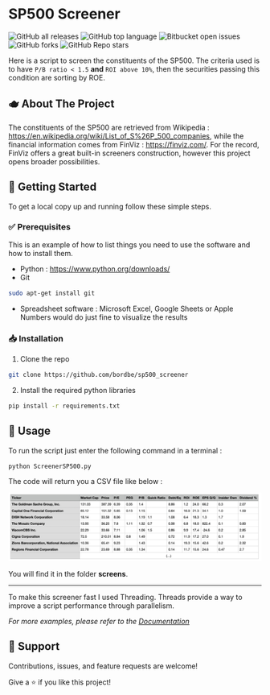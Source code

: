 # SP500 Screener
![GitHub all releases](https://img.shields.io/github/downloads/bordbe/sp500_screener/total)
![GitHub top language](https://img.shields.io/github/languages/top/bordbe/sp500_screener?color=yellow)
![Bitbucket open issues](https://img.shields.io/bitbucket/issues/bordbe/sp500_screener)
![GitHub forks](https://img.shields.io/github/forks/bordbe/sp500_screener?style=social)
![GitHub Repo stars](https://img.shields.io/github/stars/bordbe/sp500_screener?style=social)

Here is a script to screen the constituents of the SP500. The criteria used is to have `P/B ratio < 1.5` **and** `ROI above 10%`, then the securities passing this condition are sorting by ROE. 

## 🫖 About The Project

The constituents of the SP500 are retrieved from Wikipedia : https://en.wikipedia.org/wiki/List_of_S%26P_500_companies, while the financial information comes from FinViz : https://finviz.com/. For the record, FinViz offers a great built-in screeners construction, however this project opens broader possibilities.

## 🏁 Getting Started

To get a local copy up and running follow these simple steps.

### ✅ Prerequisites

This is an example of how to list things you need to use the software and how to install them.
* Python : https://www.python.org/downloads/
* Git
```sh
sudo apt-get install git
```
* Spreadsheet software : Microsoft Excel, Google Sheets or Apple Numbers would do just fine to visualize the results

### 📥 Installation
 
1. Clone the repo
```sh
git clone https://github.com/bordbe/sp500_screener
```
2. Install the required python libraries
```sh
pip install -r requirements.txt
```

## 🔎 Usage

To run the script just enter the following command in a terminal :
```sh
python ScreenerSP500.py
```
The code will return you a CSV file like below :

![Image](/img/example_res.png)

You will find it in the folder **screens**.

---
To make this screener fast I used Threading. Threads provide a way to improve a script performance through parallelism.

_For more examples, please refer to the [Documentation](https://docs.python.org/3/library/threading.html)_


## 🤝 Support

Contributions, issues, and feature requests are welcome!

Give a ⭐️ if you like this project!

